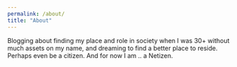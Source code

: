 ```yaml
---
permalink: /about/
title: "About"
---
```


Blogging about finding my place and role in society when I was 30+ without much assets on my name, and dreaming to find a better place to reside. Perhaps even be a citizen. And for now I am .. a Netizen. 